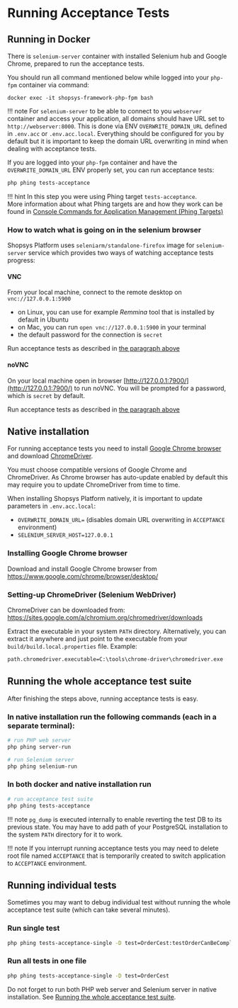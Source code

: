 # Running Acceptance Tests

## Running in Docker
There is `selenium-server` container with installed Selenium hub and Google Chrome, prepared to run the acceptance tests.

You should run all command mentioned below while logged into your `php-fpm` container via command:
```
docker exec -it shopsys-framework-php-fpm bash
```

!!! note
    For `selenium-server` to be able to connect to you `webserver` container and access your application, all domains should have URL set to `http://webserver:8000`.
    This is done via ENV `OVERWRITE_DOMAIN_URL` defined in `.env.acc` or `.env.acc.local`.
    Everything should be configured for you by default but it is important to keep the domain URL overwriting in mind when dealing with acceptance tests.

If you are logged into your `php-fpm` container and have the `OVERWRITE_DOMAIN_URL` ENV properly set,
you can run acceptance tests:
```sh
php phing tests-acceptance
```

!!! hint
    In this step you were using Phing target `tests-acceptance`.  
    More information about what Phing targets are and how they work can be found in [Console Commands for Application Management (Phing Targets)](../introduction/console-commands-for-application-management-phing-targets.md)

### How to watch what is going on in the selenium browser
Shopsys Platform uses `seleniarm/standalone-firefox` image for `selenium-server` service which provides two ways of watching acceptance tests progress:

#### VNC
From your local machine, connect to the remote desktop on `vnc://127.0.0.1:5900`

- on Linux, you can use for example *Remmina* tool that is installed by default in Ubuntu
- on Mac, you can run `open vnc://127.0.0.1:5900` in your terminal
- the default password for the connection is `secret`

Run acceptance tests as described in [the paragraph above](#running-in-docker)

#### noVNC
On your local machine open in browser [http://127.0.0.1:7900/](http://127.0.0.1:7900/) to run noVNC.
You will be prompted for a password, which is `secret` by default.

Run acceptance tests as described in [the paragraph above](#running-in-docker)

## Native installation
For running acceptance tests you need to install [Google Chrome browser](https://www.google.com/chrome/browser/desktop/) and download [ChromeDriver](https://sites.google.com/a/chromium.org/chromedriver/).

You must choose compatible versions of Google Chrome and ChromeDriver.
As Chrome browser has auto-update enabled by default this may require you to update ChromeDriver from time to time.

When installing Shopsys Platform natively, it is important to update parameters in `.env.acc.local`:

* `OVERWRITE_DOMAIN_URL=` (disables domain URL overwriting in `ACCEPTANCE` environment)
* `SELENIUM_SERVER_HOST=127.0.0.1`

### Installing Google Chrome browser
Download and install Google Chrome browser from <https://www.google.com/chrome/browser/desktop/>

### Setting-up ChromeDriver (Selenium WebDriver)
ChromeDriver can be downloaded from: <https://sites.google.com/a/chromium.org/chromedriver/downloads>

Extract the executable in your system `PATH` directory.
Alternatively, you can extract it anywhere and just point to the executable from your `build/build.local.properties` file.
Example:
```sh
path.chromedriver.executable=C:\tools\chrome-driver\chromedriver.exe
```

## Running the whole acceptance test suite
After finishing the steps above, running acceptance tests is easy.

### In native installation run the following commands (each in a separate terminal):
```sh
# run PHP web server
php phing server-run

# run Selenium server
php phing selenium-run
```

### In both docker and native installation run
```sh
# run acceptance test suite
php phing tests-acceptance
```

!!! note
    `pg_dump` is executed internally to enable reverting the test DB to its previous state.
    You may have to add path of your PostgreSQL installation to the system `PATH` directory for it to work.

!!! note
    If you interrupt running acceptance tests you may need to delete root file named `ACCEPTANCE` that is temporarily created to switch application to `ACCEPTANCE` environment.

## Running individual tests
Sometimes you may want to debug individual test without running the whole acceptance test suite (which can take several minutes).

### Run single test
```sh
php phing tests-acceptance-single -D test=OrderCest:testOrderCanBeCompleted
```

### Run all tests in one file
```sh
php phing tests-acceptance-single -D test=OrderCest
```

Do not forget to run both PHP web server and Selenium server in native installation. See [Running the whole acceptance test suite](#running-the-whole-acceptance-test-suite).
